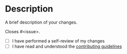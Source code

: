 # Description

A brief description of your changes.

Closes #&lt;issue&gt;.

- [ ] I have performed a self-review of my changes
- [ ] I have read and understood the [contributing guidelines](/arizona-framework/arizona_example/blob/main/CONTRIBUTING.md)
